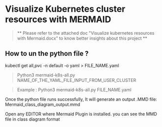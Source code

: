 # Visualize Kubernetes cluster resources with MERMAID


> ** Please refer to the attached doc "Visualize kubernetes resources with Mermaid.docx" to know better insights about this project **

## How to un the python file ? ##

kubectl get all,pvc -n default -o yaml > FILE_NAME.yaml

> Python3 mermaid-k8s-all.py NAME_OF_THE_YAML_FILE_INPUT_FROM_USER_CLUSTER

> Example :   Python3 mermaid-k8s-all.py  FILE_NAME.yaml


Once the python file runs successfully, It will generate an output .MMD file: Mermaid_class_diagram_output.mmd

Open any EDITOR where Mermaid Plugin is installed. you can see the MMD file in class diagram format
